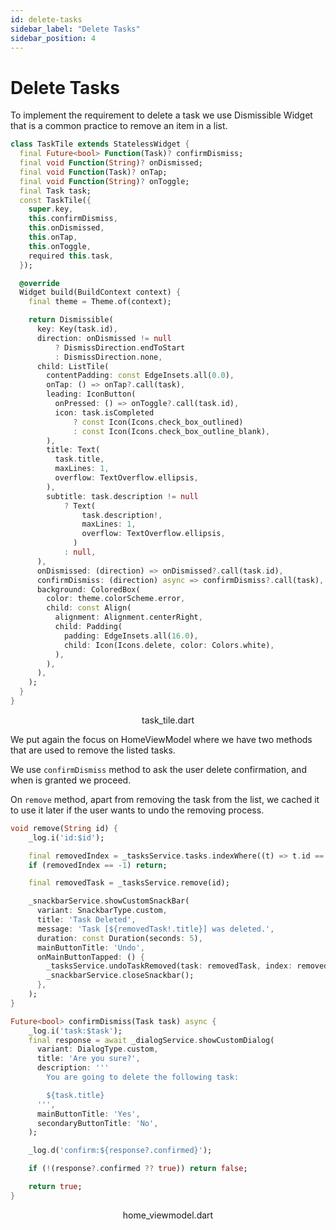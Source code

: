 ```yaml
---
id: delete-tasks
sidebar_label: "Delete Tasks"
sidebar_position: 4
---
```


# Delete Tasks

To implement the requirement to delete a task we use Dismissible Widget that is a common practice to remove an item in a list.

```dart
class TaskTile extends StatelessWidget {
  final Future<bool> Function(Task)? confirmDismiss;
  final void Function(String)? onDismissed;
  final void Function(Task)? onTap;
  final void Function(String)? onToggle;
  final Task task;
  const TaskTile({
    super.key,
    this.confirmDismiss,
    this.onDismissed,
    this.onTap,
    this.onToggle,
    required this.task,
  });

  @override
  Widget build(BuildContext context) {
    final theme = Theme.of(context);

    return Dismissible(
      key: Key(task.id),
      direction: onDismissed != null
          ? DismissDirection.endToStart
          : DismissDirection.none,
      child: ListTile(
        contentPadding: const EdgeInsets.all(0.0),
        onTap: () => onTap?.call(task),
        leading: IconButton(
          onPressed: () => onToggle?.call(task.id),
          icon: task.isCompleted
              ? const Icon(Icons.check_box_outlined)
              : const Icon(Icons.check_box_outline_blank),
        ),
        title: Text(
          task.title,
          maxLines: 1,
          overflow: TextOverflow.ellipsis,
        ),
        subtitle: task.description != null
            ? Text(
                task.description!,
                maxLines: 1,
                overflow: TextOverflow.ellipsis,
              )
            : null,
      ),
      onDismissed: (direction) => onDismissed?.call(task.id),
      confirmDismiss: (direction) async => confirmDismiss?.call(task),
      background: ColoredBox(
        color: theme.colorScheme.error,
        child: const Align(
          alignment: Alignment.centerRight,
          child: Padding(
            padding: EdgeInsets.all(16.0),
            child: Icon(Icons.delete, color: Colors.white),
          ),
        ),
      ),
    );
  }
}
```
<p align = "center">task_tile.dart</p>

We put again the focus on HomeViewModel where we have two methods that are used to remove the listed tasks.

We use `confirmDismiss` method to ask the user delete confirmation, and when is granted we proceed.

On `remove` method, apart from removing the task from the list, we cached it to use it later if the user wants to undo the removing process.

```dart
void remove(String id) {
    _log.i('id:$id');

    final removedIndex = _tasksService.tasks.indexWhere((t) => t.id == id);
    if (removedIndex == -1) return;

    final removedTask = _tasksService.remove(id);

    _snackbarService.showCustomSnackBar(
      variant: SnackbarType.custom,
      title: 'Task Deleted',
      message: 'Task [${removedTask!.title}] was deleted.',
      duration: const Duration(seconds: 5),
      mainButtonTitle: 'Undo',
      onMainButtonTapped: () {
        _tasksService.undoTaskRemoved(task: removedTask, index: removedIndex);
        _snackbarService.closeSnackbar();
      },
    );
}

Future<bool> confirmDismiss(Task task) async {
    _log.i('task:$task');
    final response = await _dialogService.showCustomDialog(
      variant: DialogType.custom,
      title: 'Are you sure?',
      description: '''
        You are going to delete the following task:

        ${task.title}
      ''',
      mainButtonTitle: 'Yes',
      secondaryButtonTitle: 'No',
    );

    _log.d('confirm:${response?.confirmed}');

    if (!(response?.confirmed ?? true)) return false;

    return true;
}
```
<p align = "center">home_viewmodel.dart</p>
